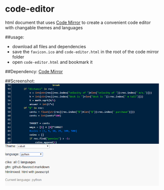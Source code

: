 # code-editor
html document that uses [Code Mirror](https://codemirror.net/) to create a convenient code editor with changable themes and languages

##usage:  
* download all files and dependencies
* save the `favicon.ico` and `code-editor.html` in the root of the code mirror folder
* open `code-editor.html` and bookmark it

##Dependency:
[Code Mirror](https://github.com/codemirror/codemirror)

##Screenshot:
![screenshot.png](/screenshot.png)
